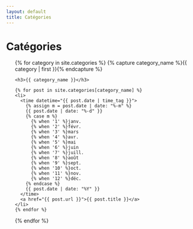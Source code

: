 ```yaml
---
layout: default
title: Catégories
---
```

<h1 class="post-title">Catégories</h1>

<ul class="archives-list">
  {% for category in site.categories %}
    {% capture category_name %}{{ category | first }}{% endcapture %}

    <h3>{{ category_name }}</h3>

    {% for post in site.categories[category_name] %}
    <li>
      <time datetime="{{ post.date | time_tag }}">
        {% assign m = post.date | date: "%-m" %}
        {{ post.date | date: "%-d" }}
        {% case m %}
          {% when '1' %}janv.
          {% when '2' %}févr.
          {% when '3' %}mars
          {% when '4' %}avr.
          {% when '5' %}mai
          {% when '6' %}juin
          {% when '7' %}juill.
          {% when '8' %}août
          {% when '9' %}sept.
          {% when '10' %}oct.
          {% when '11' %}nov.
          {% when '12' %}déc.
        {% endcase %}
        {{ post.date | date: "%Y" }}
      </time>
      <a href="{{ post.url }}">{{ post.title }}</a>
    </li>
    {% endfor %}
  {% endfor %}
</ul>
